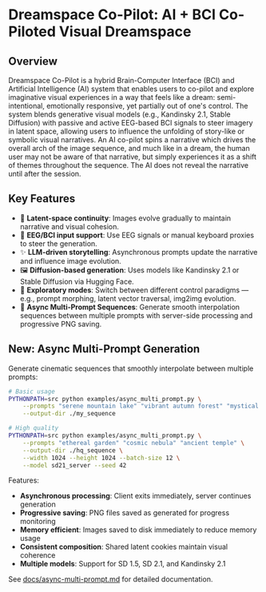 # Dreamspace Co-Pilot: AI + BCI Co-Piloted Visual Dreamspace

## Overview

Dreamspace Co-Pilot is a hybrid Brain-Computer Interface (BCI) and Artificial Intelligence (AI) system that enables users to co-pilot and explore imaginative visual experiences in a way that feels like a dream: semi-intentional, emotionally responsive, yet partially out of one's control. The system blends generative visual models (e.g., Kandinsky 2.1, Stable Diffusion) with passive and active EEG-based BCI signals to steer imagery in latent space, allowing users to influence the unfolding of story-like or symbolic visual narratives. An AI co-pilot spins a narrative which drives the overall arch of the image sequence, and much like in a dream, the human user may not be aware of that narrative, but simply experiences it as a shift of themes throughout the sequence. The AI does not reveal the narrative until after the session.

## Key Features

- 🔮 **Latent-space continuity**: Images evolve gradually to maintain narrative and visual cohesion.
- 🧠 **EEG/BCI input support**: Use EEG signals or manual keyboard proxies to steer the generation.
- ✨ **LLM-driven storytelling**: Asynchronous prompts update the narrative and influence image evolution.
- 🖼️ **Diffusion-based generation**: Uses models like Kandinsky 2.1 or Stable Diffusion via Hugging Face.
- 🧪 **Exploratory modes**: Switch between different control paradigms — e.g., prompt morphing, latent vector traversal, img2img evolution.
- 🌈 **Async Multi-Prompt Sequences**: Generate smooth interpolation sequences between multiple prompts with server-side processing and progressive PNG saving.

## New: Async Multi-Prompt Generation

Generate cinematic sequences that smoothly interpolate between multiple prompts:

```bash
# Basic usage
PYTHONPATH=src python examples/async_multi_prompt.py \
    --prompts "serene mountain lake" "vibrant autumn forest" "mystical desert dunes" \
    --output-dir ./my_sequence

# High quality
PYTHONPATH=src python examples/async_multi_prompt.py \
    --prompts "ethereal garden" "cosmic nebula" "ancient temple" \
    --output-dir ./hq_sequence \
    --width 1024 --height 1024 --batch-size 12 \
    --model sd21_server --seed 42
```

Features:
- **Asynchronous processing**: Client exits immediately, server continues generation
- **Progressive saving**: PNG files saved as generated for progress monitoring  
- **Memory efficient**: Images saved to disk immediately to reduce memory usage
- **Consistent composition**: Shared latent cookies maintain visual coherence
- **Multiple models**: Support for SD 1.5, SD 2.1, and Kandinsky 2.1

See [docs/async-multi-prompt.md](docs/async-multi-prompt.md) for detailed documentation.


